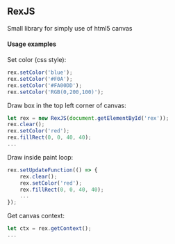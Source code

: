 ## RexJS
Small library for simply use of html5 canvas

#### Usage examples

Set color (css style):

```javascript
rex.setColor('blue');
rex.setColor('#F0A');
rex.setColor('#FA00DD');
rex.setColor('RGB(0,200,100)');
```

Draw box in the top left corner of canvas:

```javascript
let rex = new RexJS(document.getElementById('rex'));
rex.clear();
rex.setColor('red');
rex.fillRect(0, 0, 40, 40);
...
```

Draw inside paint loop:

```javascript
rex.setUpdateFunction(() => {
    rex.clear();
    rex.setColor('red');
    rex.fillRect(0, 0, 40, 40);
    ...
});
```

Get canvas context:

```javascript
let ctx = rex.getContext();
...
```